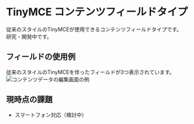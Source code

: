 # TinyMCE コンテンツフィールドタイプ

従来のスタイルのTinyMCEが使用できるコンテンツフィールドタイプです。  
研究・開発中です。

## フィールドの使用例

従来のスタイルのTinyMCEを伴ったフィールドが3つ表示されています。  
![コンテンツデータの編集画面の例](https://www.anothersky.pw/assets/20190413_pic_02_1020w.png)

## 現時点の課題

- スマートフォン対応（検討中）

